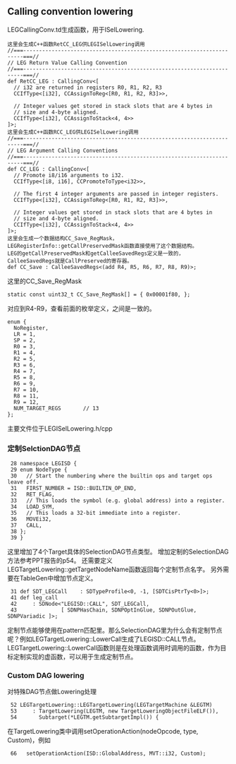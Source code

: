 ## Calling convention lowering
LEGCallingConv.td生成函数，用于ISelLowering.
```
这里会生成C++函数RetCC_LEG供LEGISelLowering调用
//===----------------------------------------------------------------------===//
// LEG Return Value Calling Convention
//===----------------------------------------------------------------------===//
def RetCC_LEG : CallingConv<[
  // i32 are returned in registers R0, R1, R2, R3
  CCIfType<[i32], CCAssignToReg<[R0, R1, R2, R3]>>,

  // Integer values get stored in stack slots that are 4 bytes in
  // size and 4-byte aligned.
  CCIfType<[i32], CCAssignToStack<4, 4>>
]>;
这里会生成C++函数RCC_LEG供LEGISelLowering调用
//===----------------------------------------------------------------------===//
// LEG Argument Calling Conventions
//===----------------------------------------------------------------------===//
def CC_LEG : CallingConv<[
  // Promote i8/i16 arguments to i32.
  CCIfType<[i8, i16], CCPromoteToType<i32>>,

  // The first 4 integer arguments are passed in integer registers.
  CCIfType<[i32], CCAssignToReg<[R0, R1, R2, R3]>>,

  // Integer values get stored in stack slots that are 4 bytes in
  // size and 4-byte aligned.
  CCIfType<[i32], CCAssignToStack<4, 4>>
]>;
这里会生成一个数据结构CC_Save_RegMask，LEGRegisterInfo::getCallPreservedMask函数直接使用了这个数据结构。
LEG的getCallPreservedMask和getCalleeSavedRegs定义是一致的，CalleeSavedRegs就是CallPreserved的寄存器。
def CC_Save : CalleeSavedRegs<(add R4, R5, R6, R7, R8, R9)>;
```
这里的CC_Save_RegMask
```
static const uint32_t CC_Save_RegMask[] = { 0x00001f80, };
```
对应到R4-R9，查看前面的枚举定义，之间是一致的。
```
enum {
  NoRegister,
  LR = 1,
  SP = 2,
  R0 = 3,
  R1 = 4,
  R2 = 5,
  R3 = 6,
  R4 = 7,
  R5 = 8,
  R6 = 9,
  R7 = 10,
  R8 = 11,
  R9 = 12,
  NUM_TARGET_REGS       // 13
};
```
主要文件位于LEGISelLowering.h/cpp
### 定制SelctionDAG节点
```
 28 namespace LEGISD {
 29 enum NodeType {
 30   // Start the numbering where the builtin ops and target ops leave off.
 31   FIRST_NUMBER = ISD::BUILTIN_OP_END,
 32   RET_FLAG,
 33   // This loads the symbol (e.g. global address) into a register.
 34   LOAD_SYM,
 35   // This loads a 32-bit immediate into a register.
 36   MOVEi32,
 37   CALL,
 38 };
 39 }
```
这里增加了4个Target具体的SelectionDAG节点类型。
增加定制的SelectionDAG方法参考PPT报告的p54。
还需要定义LEGTargetLowering::getTargetNodeName函数返回每个定制节点名字。
另外需要在TableGen中增加节点定义。
```
 31 def SDT_LEGCall    : SDTypeProfile<0, -1, [SDTCisPtrTy<0>]>;
 41 def leg_call
 42     : SDNode<"LEGISD::CALL", SDT_LEGCall,
 43              [ SDNPHasChain, SDNPOptInGlue, SDNPOutGlue, SDNPVariadic ]>;

```
定制节点能够使用在pattern匹配里。那么SelectionDAG里为什么会有定制节点呢？例如LEGTargetLowering::LowerCall生成了LEGISD::CALL节点。
LEGTargetLowering::LowerCall函数则是在处理函数调用时调用的函数，作为目标定制实现的虚函数，可以用于生成定制节点。
### Custom DAG lowering
对特殊DAG节点做Lowering处理
```
 52 LEGTargetLowering::LEGTargetLowering(LEGTargetMachine &LEGTM)
 53     : TargetLowering(LEGTM, new TargetLoweringObjectFileELF()),
 54       Subtarget(*LEGTM.getSubtargetImpl()) {
```
在TargetLowering类中调用setOperationAction(nodeOpcode, type, Custom)，例如
```
 66   setOperationAction(ISD::GlobalAddress, MVT::i32, Custom);
```


